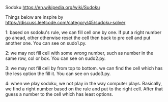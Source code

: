 Sodoku
https://en.wikipedia.org/wiki/Sudoku


Things below are inspire by https://discuss.leetcode.com/category/45/sudoku-solver

1: based on sodoku's rule, we can fill cell one by one.
If put a right number go ahead, other otherwise reset the cell then back to pre cell and put another one.
You can see on sudo1.py.

2: we may not fill cell with some wrong number, such as number in the same row, col or box.
You can see on sudo2.py.

3: we may not fill cell by from top to bottom. we can find the cell which has the less option the fill it.
You can see on sudo3.py.

4: when we play sodoku, we not play in the way computer plays. Basically, we find a right number based on the rule
and put to the right cell. After that guess a number to the cell which has least options.
